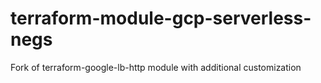 # terraform-module-gcp-serverless-negs
Fork of terraform-google-lb-http module with additional customization
